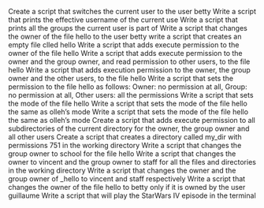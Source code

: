 Create a script that switches the current user to the user betty
Write a script that prints the effective username of the current use
Write a script that prints all the groups the current user is part of
Write a script that changes the owner of the file hello to the user betty
write a script that creates an empty file clled hello
Write a script that adds execute permission to the owner of the file hello
Write a script that adds execute permission to the owner and the group owner, and read permission to other users, to the file hello
Write a script that adds execution permission to the owner, the group owner and the other users, to the file hello
Write a script that sets the permission to the file hello as follows: Owner: no permission at all, Group: no permission at all, Other users: all the permissions
Write a script that sets the mode of the file hello
Write a script that sets the mode of the file hello the same as olleh’s mode
Write a script that sets the mode of the file hello the same as olleh’s mode
Create a script that adds execute permission to all subdirectories of the current directory for the owner, the group owner and all other users
Create a script that creates a directory called my_dir with permissions 751 in the working directory
Write a script that changes the group owner to school for the file hello
Write a script that changes the owner to vincent and the group owner to staff for all the files and directories in the working directory
Write a script that changes the owner and the group owner of _hello to vincent and staff respectively
Write a script that changes the owner of the file hello to betty only if it is owned by the user guillaume
Write a script that will play the StarWars IV episode in the terminal
